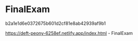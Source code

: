 # FinalExam



b2a1e1d6e0372675b601d2cf81e8ab42939af9b1

https://deft-peony-6258ef.netlify.app/index.html - FinalExam
